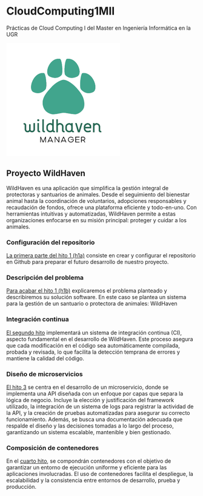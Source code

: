 # CloudComputing1MII
Prácticas de Cloud Computing I del Master en Ingeniería Informática en la UGR

![Logo WildHaven](/img/WildHaven300x300.png)
## Proyecto WildHaven
WildHaven es una aplicación que simplifica la gestión integral de protectoras y santuarios de animales. Desde el seguimiento del bienestar animal hasta la coordinación de voluntarios, adopciones responsables y recaudación de fondos, ofrece una plataforma eficiente y todo-en-uno. Con herramientas intuitivas y automatizadas, WildHaven permite a estas organizaciones enfocarse en su misión principal: proteger y cuidar a los animales.

### Configuración del repositorio
[La primera parte del hito 1 (h1a)](https://github.com/SergioHrvas/CloudComputing1MII/blob/main/hitos/h1a.md) consiste en crear y configurar el repositorio en Github para preparar el futuro desarrollo de nuestro proyecto.

### Descripción del problema
[Para acabar el hito 1 (h1b)](https://github.com/SergioHrvas/CloudComputing1MII/blob/main/hitos/h1b.md) explicaremos el problema planteado y describiremos su solución software. En este caso se plantea un sistema para la gestión de un santuario o protectora de animales: WildHaven

### Integración continua
[El segundo hito](https://github.com/SergioHrvas/CloudComputing1MII/blob/main/hitos/h2.md) implementará un sistema de integración continua (CI), aspecto fundamental en el desarrollo de WildHaven. Este proceso asegura que cada modificación en el código sea automáticamente compilada, probada y revisada, lo que facilita la detección temprana de errores y mantiene la calidad del código.

### Diseño de microservicios
[El hito 3](https://github.com/SergioHrvas/CloudComputing1MII/blob/main/hitos/h3.md) se centra en el desarrollo de un microservicio, donde se implementa una API diseñada con un enfoque por capas que separa la lógica de negocio. Incluye la elección y justificación del framework utilizado, la integración de un sistema de logs para registrar la actividad de la API, y la creación de pruebas automatizadas para asegurar su correcto funcionamiento. Además, se busca una documentación adecuada que respalde el diseño y las decisiones tomadas a lo largo del proceso, garantizando un sistema escalable, mantenible y bien gestionado.

### Composición de contenedores
En el [cuarto hito](https://github.com/SergioHrvas/CloudComputing1MII/blob/main/hitos/h4.md), se compondrán contenedores con el objetivo de garantizar un entorno de ejecución uniforme y eficiente para las aplicaciones involucradas. El uso de contenedores facilita el despliegue, la escalabilidad y la consistencia entre entornos de desarrollo, prueba y producción.
